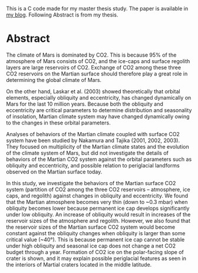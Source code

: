 This is a C code made for my master thesis study. The paper is available in [my blog](https://lookbackmargin.blog/2020/05/11/mars-co2-system-and-obliquity/). Following Abstract is from my thesis.

# Abstract
The climate of Mars is dominated by CO2. This is because 95% of the atmosphere of Mars consists of CO2, and the ice-caps and surface regolith layers are large reservoirs of CO2. Exchange of CO2 among these three CO2 reservoirs on the Martian surface should therefore play a great role in determining the global climate of Mars.

On the other hand, Laskar et al. (2003) showed theoretically that orbital elements, especially obliquity and eccentricity, has changed dynamically on Mars for the last 10 million years. Because both the obliquity and eccentricity are critical parameters to determine distribution and seasonality of insolation, Martian climate system may have changed dynamically owing to the changes in these orbital parameters.

Analyses of behaviors of the Martian climate coupled with surface CO2 system have been studied by Nakamura and Tajika (2001, 2002, 2003). They focused on multiplicity of the Martian climate states and the evolution of the climate system of Mars, but did not investigate the details of behaviors of the Martian CO2 system against the orbital parameters such as obliquity and eccentricity, and possible relation to periglacial landforms observed on the Martian surface today.

In this study, we investigate the behaviors of the Martian surface CO2 system (partition of CO2 among the three CO2 reservoirs – atmosphere, ice caps, and regolith) against changes in obliquity and eccentricity. We found that the Martian atmosphere becomes very thin (down to ~0.3 mbar) when obliquity becomes lower because permanent ice cap develops significantly under low obliquity. An increase of obliquity would result in increases of the reservoir sizes of the atmosphere and regolith. However, we also found that the reservoir sizes of the Martian surface CO2 system would become constant against the obliquity changes when obliquity is larger than some critical value (~40°). This is because permanent ice cap cannot be stable under high obliquity and seasonal ice cap does not change a net CO2 budget through a year. Formation of CO2 ice on the polar-facing slope of crater is shown, and it may explain possible periglacial features as seen in the interiors of Martial craters located in the middle latitude.
